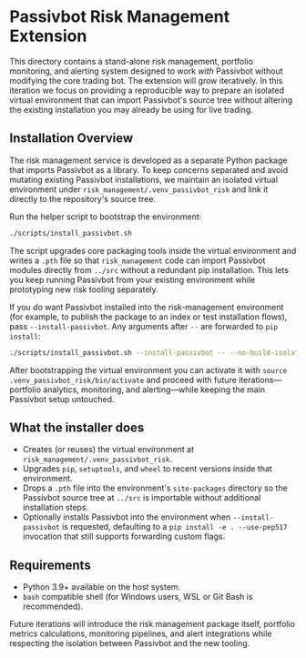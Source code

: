 # Passivbot Risk Management Extension

This directory contains a stand-alone risk management, portfolio monitoring,
and alerting system designed to work *with* Passivbot without modifying the
core trading bot.  The extension will grow iteratively.  In this iteration we
focus on providing a reproducible way to prepare an isolated virtual
environment that can import Passivbot's source tree without altering the
existing installation you may already be using for live trading.

## Installation Overview

The risk management service is developed as a separate Python package that
imports Passivbot as a library.  To keep concerns separated and avoid mutating
existing Passivbot installations, we maintain an isolated virtual environment
under `risk_management/.venv_passivbot_risk` and link it directly to the
repository's source tree.

Run the helper script to bootstrap the environment:

```bash
./scripts/install_passivbot.sh
```

The script upgrades core packaging tools inside the virtual environment and
writes a `.pth` file so that `risk_management` code can import Passivbot
modules directly from `../src` without a redundant pip installation.  This lets
you keep running Passivbot from your existing environment while prototyping new
risk tooling separately.

If you *do* want Passivbot installed into the risk-management environment (for
example, to publish the package to an index or test installation flows), pass
`--install-passivbot`.  Any arguments after `--` are forwarded to `pip
install`:

```bash
./scripts/install_passivbot.sh --install-passivbot -- --no-build-isolation
```

After bootstrapping the virtual environment you can activate it with `source
.venv_passivbot_risk/bin/activate` and proceed with future iterations—portfolio
analytics, monitoring, and alerting—while keeping the main Passivbot setup
untouched.

## What the installer does

* Creates (or reuses) the virtual environment at
  `risk_management/.venv_passivbot_risk`.
* Upgrades `pip`, `setuptools`, and `wheel` to recent versions inside that
  environment.
* Drops a `.pth` file into the environment's `site-packages` directory so the
  Passivbot source tree at `../src` is importable without additional
  installation steps.
* Optionally installs Passivbot into the environment when
  `--install-passivbot` is requested, defaulting to a `pip install -e .
  --use-pep517` invocation that still supports forwarding custom flags.

## Requirements

* Python 3.9+ available on the host system.
* `bash` compatible shell (for Windows users, WSL or Git Bash is recommended).

Future iterations will introduce the risk management package itself, portfolio
metrics calculations, monitoring pipelines, and alert integrations while
respecting the isolation between Passivbot and the new tooling.
